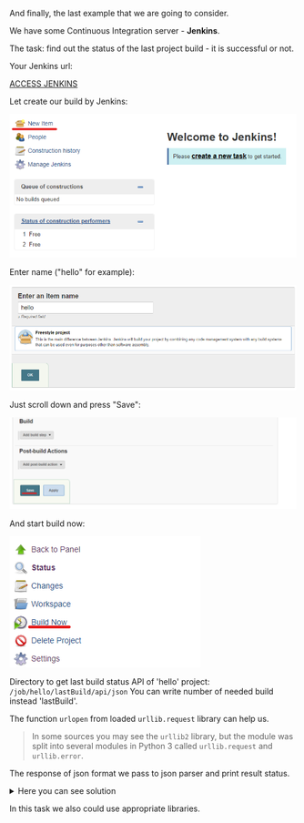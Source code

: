 And finally, the last example that we are going to consider.

We have some Continuous Integration server - **Jenkins**.

The task: find out the status of the last project build - it is successful or not.

Your Jenkins url:

[ACCESS JENKINS]({{TRAFFIC_HOST1_8080}})

Let create our build by Jenkins:

![Picture 1](../assets/step1.png)

Enter name ("hello" for example):

![Picture 1](../assets/step2.png)

Just scroll down and press "Save":

![Picture 3](../assets/step3.png)

And start build now:

![Picture 4](../assets/step4.png)

Directory to get last build status API of 'hello' project:
<code>/job/hello/lastBuild/api/json</code>
You can write number of needed build instead 'lastBuild'.

The function <code>urlopen</code> from loaded <code>urllib.request</code> library can help us.

> In some sources you may see the <code>urllib2</code> library, but the 
> module was split into several modules in Python 3 called 
> <code>urllib.request</code> and <code>urllib.error</code>.

The response of json format we pass to json parser and print result status.

<details> <summary>Here you can see solution</summary>

```
import json, urllib.request

jenkins_url = ('{{TRAFFIC_HOST1_8080}}')
jenkins_job = ('/job/hello/lastBuild/api/json')

data = json.load(urllib.request.urlopen(jenkins_url + jenkins_job))
print(data['result'])
```
</details>

In this task we also could use appropriate libraries.